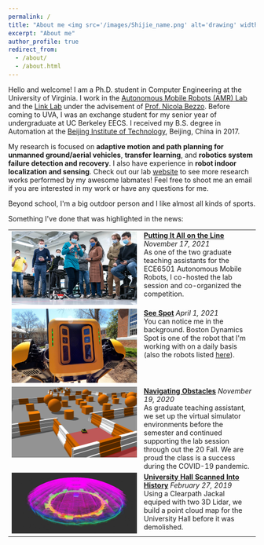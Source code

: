 ```yaml
---
permalink: /
title: "About me <img src='/images/Shijie_name.png' alt='drawing' width='150px'/>"
excerpt: "About me"
author_profile: true
redirect_from: 
  - /about/
  - /about.html
---
```


Hello and welcome! I am a Ph.D. student in Computer Engineering at the University of Virginia. I work in the [Autonomous Mobile Robots (AMR) Lab](https://www.bezzorobotics.com/) and the [Link Lab](https://engineering.virginia.edu/link-lab) under the advisement of [Prof. Nicola Bezzo](https://engineering.virginia.edu/faculty/nicola-bezzo). Before coming to UVA, I was an exchange student for my senior year of undergraduate at UC Berkeley EECS. I received my B.S. degree in Automation at the [Beijing Institute of Technology](https://english.bit.edu.cn/), Beijing, China in 2017.

My research is focused on **adaptive motion and path planning for unmanned ground/aerial vehicles**, **transfer learning**, and **robotics system failure detection and recovery**. I also have experience in **robot indoor localization and sensing**. Check out our lab [website](https://www.bezzorobotics.com/) to see more research works performed by my awesome labmates! Feel free to shoot me an email if you are interested in my work or have any questions for me.

Beyond school, I'm a big outdoor person and I like almost all kinds of sports.

Something I've done that was highlighted in the news:

<style>
td, th {
   border: none!important;
}
</style>

<!-- news1[AMR 21 News](https://engineering.virginia.edu/news/2021/11/putting-it-all-line)
news2[Spot](https://engineering.virginia.edu/news/2021/04/see-spot)
news3[pandemic AMR](https://engineering.virginia.edu/news/2020/11/navigating-obstacles)
news4[map U-Hall](https://news.virginia.edu/content/demolition-looming-university-hall-scanned-photographed-history?utm_source=DailyReport&utm_medium=email&utm_campaign=news) -->

<table>
    <tr>
        <td valign="top" width="255px" style="border: 0px;">
            <img src="/images/news/AMR_21.jpg" width="255">
        </td>
        <td valign="top" style="border: 0px;">
            <a href="https://engineering.virginia.edu/news/2021/11/putting-it-all-line"><strong>Putting It All on the Line</strong></a>
            <em>November 17, 2021</em><br>
            As one of the two graduate teaching assistants for the ECE6501 Autonomous Mobile Robots, I co-hosted the lab session and co-organized the competition.
        </td>						
    </tr>
    <tr>
        <td valign="top" width="255px" style="border: 0px;">
            <img src="/images/news/spot.jpg" width="255">
        </td>
        <td valign="top" style="border: 0px;">
            <a href="https://engineering.virginia.edu/news/2021/04/see-spot"><strong>See Spot</strong></a>
            <em>April 1, 2021</em><br>
            You can notice me in the background. Boston Dynamics Spot is one of the robot that I'm working with on a daily basis (also the robots listed <a href="https://www.bezzorobotics.com/lab-robots">here</a>).
        </td>						
    </tr>
    <tr>
        <td valign="top" width="255px" style="border: 0px;">
            <img src="/images/news/AMR_19.png" width="255">
        </td>
        <td valign="top" style="border: 0px;">
            <a href="https://engineering.virginia.edu/news/2020/11/navigating-obstacles"><strong>Navigating Obstacles</strong></a>
            <em>November 19, 2020</em><br>
            As graduate teaching assistant, we set up the virtual simulator environments before the semester and continued supporting the lab session through out the 20 Fall. We are proud the class is a success during the COVID-19 pandemic.
        </td>						
    </tr>
    <tr>
        <td valign="top" width="255px" style="border: 0px;">
            <img src="/images/news/u_hall.jpg" width="255">
        </td>
        <td valign="top" style="border: 0px;">
            <a href="https://news.virginia.edu/content/demolition-looming-university-hall-scanned-photographed-history?utm_source=DailyReport&utm_medium=email&utm_campaign=news"><strong>University Hall Scanned Into History</strong></a>
            <em>February 27, 2019</em><br>
            Using a Clearpath Jackal equiped with two 3D Lidar, we build a point cloud map for the University Hall before it was demolished.
        </td>						
    </tr>
    
</table>

